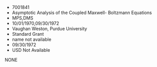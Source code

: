 * 7001841
* Asymptotic Analysis of the Coupled Maxwell- Boltzmann       Equations
* MPS,DMS
* 10/01/1970,09/30/1972
* Vaughan Weston, Purdue University
* Standard Grant
*   name not available
* 09/30/1972
* USD Not Available

NONE